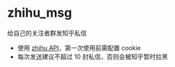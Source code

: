 # zhihu_msg

给自己的关注者群发知乎私信

* 使用 [zhihu API](https://github.com/syaning/zhihuapi-py)，第一次使用前需配置 cookie
* 每次发送建议不超过 10 封私信，否则会被知乎暂时拉黑